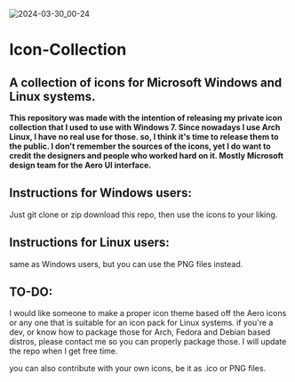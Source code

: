 ![2024-03-30_00-24](https://github.com/lunelovehearn/Icon-Collection/assets/84490883/fafc5e5d-a077-481e-831e-b75c8e1b830a)

# Icon-Collection
## A collection of icons for Microsoft Windows and Linux systems.


**This repository was made with the intention of releasing my private icon collection that I used to use with Windows 7. Since nowadays I use Arch Linux, I have no real use for those. so, I think it's time to release them to the public. I don't remember the sources of the icons, yet I do want to credit the designers and people who worked hard on it. Mostly Microsoft design team for the Aero UI interface.**

## Instructions for Windows users:

Just git clone or zip download this repo, then use the icons to your liking.

## Instructions for Linux users:

same as Windows users, but you can use the PNG files instead.

## TO-DO: 
I would like someone to make a proper icon theme based off the Aero icons or any one that is suitable for an icon pack for Linux systems. if you're a dev, or know how to package those for Arch, Fedora and Debian based distros, please contact me so you can properly package those.
I will update the repo when I get free time. 

you can also contribute with your own icons, be it as .ico or PNG files. 

